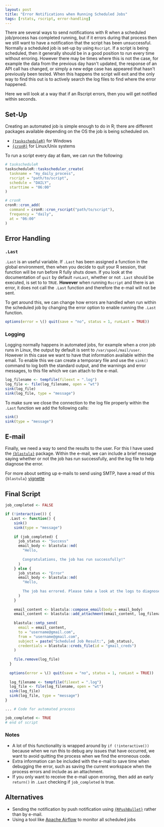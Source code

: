 ```yaml
---
layout: post
title: "Error Notifications when Running Scheduled Jobs"
tags: [rstats, rscript, error-handling]
---
```


There are several ways to send notifications with R when a scheduled job/process has completed running, but if it errors during that process then we still 
want to have a notification that the script has been unsuccessful. Normally a scheduled job is set-up by using `Rscript`. If a script is being
scheduled, then it generally should be in a good position to run every time without erroring. However there may be times where this is not the case, for
example the data from the previous day hasn't updated, the response of an API call has changed, or simply a new edge case has appeared that hasn't previously
been tested. When this happens the script will exit and the only way to find this out is to actively search the log files to find where the error happened.

Here we will look at a way that if an Rscript errors, then you will get notified within seconds.

## Set-Up

Creating an automated job is simple enough to do in R; there are different packages available depending on the OS the job is being scheduled on.

- [`{taskscheduleR}`](https://github.com/bnosac/taskscheduleR) for Windows
- [`{cronR}`](https://github.com/bnosac/cronR) for Linux/Unix systems

To run a script every day at 6am, we can run the following:

```r
# taskscheduleR
taskscheduleR::taskscheduler_create(
  taskname = "my_daily_process", 
  rscript = "path/to/script", 
  schedule = "DAILY", 
  starttime = "06:00"
)

# cronR
cronR::cron_add(
  command = cronR::cron_rscript("path/to/script"),
  frequency = "daily",
  at = "06:00"
)
```

## Error Handling

### `.Last`

`.Last` is an useful variable. If `.Last` has been assigned a function in the global environment, then when you decide to quit your R session, that function will be run before R fully shuts down. If you look at the documentation of `quit` by default `runLast`, whether or not `.Last` should be executed, is set to to `TRUE`. **However** when running `Rscript` and there is an error, it does not call the `.Last` function 
and therefore the e-mail will not be sent.

To get around this, we can change how errors are handled when run within the scheduled job by changing the error option to enable running the `.Last` function.

```r
options(error = \() quit(save = "no", status = 1, runLast = TRUE))
```

### Logging

Logging normally happens in automated jobs, for example when a cron job runs in Linux, the output by default is sent to `/var/spool/mail/user`. However in this case we want to have that information available within the email. To enable this we can create a temporary file and use the `sink()` command to log both the standard output, and the warnings and error messages, to this file which we can attach to the e-mail.

```r
log_filename <- tempfile(fileext = ".log")
log_file <- file(log_filename, open = "wt")
sink(log_file)
sink(log_file, type = "message")
```

To make sure we close the connection to the log file properly within the `.Last` function we add the following calls:

```r
sink()
sink(type = "message")
```

## E-mail

Finally, we need a way to send the results to the user. For this I have used the [`{blastula}`](https://rstudio.github.io/blastula/index.html) package. Within the
e-mail, we can include a brief message saying whether or not the job has run successfully, and the log file to help diagnose the error.

For more about setting up e-mails to send using SMTP, have a read of this `{blastula}` [vignette](https://rstudio.github.io/blastula/articles/sending_using_smtp.html)

## Final Script

```r
job_completed <- FALSE

if (!interactive()) {
  .Last <- function() {
    sink()
    sink(type = "message")
    
    if (job_completed) {
      job_status <- "Success"
      email_body <- blastula::md(
        "Hello,
        
        Congratulations, the job has run successfully!"
      )
    } else {
      job_status <- "Error"
      email_body <- blastula::md(
        "Hello,
        
        The job has errored. Please take a look at the logs to diagnose where the error occurred."
      )
    }
    
    email_content <- blastula::compose_email(body = email_body)
    email_content <- blastula::add_attachment(email_content, log_filename)
    
    blastula::smtp_send(
      email = email_content,
      to = "username@gmail.com",
      from = "username@gmail.com",
      subject = paste("Scheduled Job Result:", job_status),
      credentials = blastula::creds_file(id = "gmail_creds")
    )
    
    file.remove(log_file)
  }
  
  options(error = \() quit(save = "no", status = 1, runLast = TRUE))
  
  log_filename <- tempfile(fileext = ".log")
  log_file <- file(log_filename, open = "wt")
  sink(log_file)
  sink(log_file, type = "message")
}

... # Code for automated process

job_completed <- TRUE
# end of script

```

### Notes

- A lot of this functionality is wrapped around by `if (!interactive())` because when we run this to debug any issues that have occurred, we want to avoid quitting the process when we find the erroneous code.
- Extra information can be included with the e-mail to save time when debugging the error, such as saving the current workspace when the process errors and include as an attachment. 
- If you only want to receive the e-mail upon erroring, then add an early `return()` in `.Last` checking if `job_completed` is true.

## Alternatives

- Sending the notification by push notification using [`{RPushBullet}`](https://dirk.eddelbuettel.com/code/rpushbullet.html) rather than by e-mail.
- Using a tool like [Apache Airflow](https://airflow.apache.org/docs/apache-airflow/stable/index.html) to monitor all scheduled jobs
